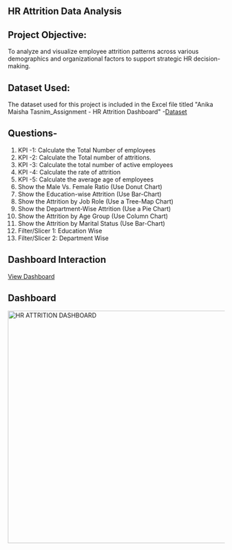 ## HR Attrition Data Analysis

## Project Objective: 
To analyze and visualize employee attrition patterns across various demographics and organizational factors to support strategic HR decision-making.
## Dataset Used: 
The dataset used for this project is included in the Excel file titled "Anika Maisha Tasnim_Assignment - HR Attrition Dashboard"
-<a href="https://github.com/Anika891/HR-ATTRITION-DASHBOARD/blob/main/Anika%20Maisha%20Tasnim_Assignment%20-%20HR%20Attrition%20Dashboard.xlsx">Dataset</a>
## Questions-
1. KPI -1: Calculate the Total Number of employees
2. KPI -2: Calculate the Total number of attritions.
3. KPI -3: Calculate the total number of active employees
4. KPI -4: Calculate the rate of attrition
5. KPI -5: Calculate the average age of employees
6. Show the Male Vs. Female Ratio (Use Donut Chart)
7. Show the Education-wise Attrition (Use Bar-Chart)
8. Show the Attrition by Job Role (Use a Tree-Map Chart)
9. Show the Department-Wise Attrition (Use a Pie Chart)
10. Show the Attrition by Age Group (Use Column Chart)
11. Show the Attrition by Marital Status (Use Bar-Chart)
12. Filter/Slicer 1: Education Wise
13. Filter/Slicer 2: Department Wise
## Dashboard Interaction
<a href=https://github.com/Anika891/HR-ATTRITION-DASHBOARD/blob/main/HR%20ATTRITION%20DASHBOARD.png>View Dashboard</a>
## Dashboard
<img width="943" height="539" alt="HR ATTRITION DASHBOARD" src="https://github.com/user-attachments/assets/c9471834-fc70-488d-a540-32094083f3b9" />
